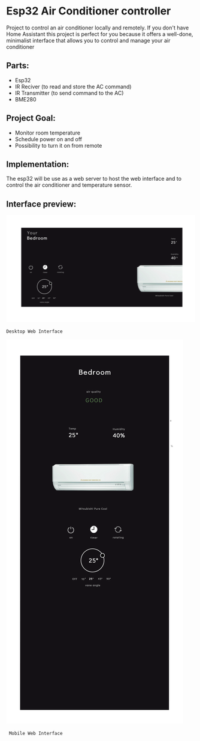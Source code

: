 # Esp32 Air Conditioner controller
Project to control an air conditioner locally and remotely.
If you don't have Home Assistant this project is perfect for you because it offers a well-done, minimalist interface that allows you to control and manage your air conditioner

## Parts:
- Esp32
- IR Reciver (to read and store the AC command)
- IR Transmitter (to send command to the AC)
- BME280

## Project Goal:
- Monitor room temperature
- Schedule power on and off
- Possibility to turn it on from remote


## Implementation:
The esp32 will be use as a web server to host the web interface and to control the air conditioner and temperature sensor.
 

## Interface preview:
![Desktop layout](/AC-RemoteControlUx.png?raw=true "Title")
  ```
  Desktop Web Interface
  ```
![Mobile layout](/AC-RemoteControlUxMobile.png?raw=true "Title")
 ```
  Mobile Web Interface
  ```
